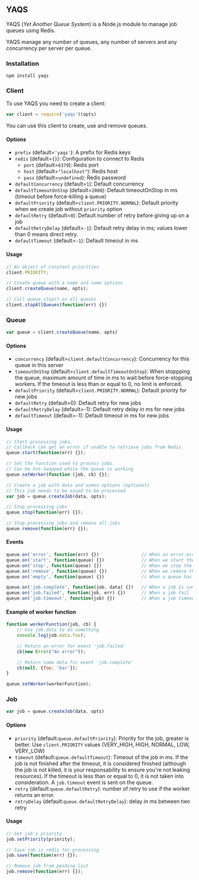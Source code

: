 ## YAQS

YAQS (*Yet Another Queue System*) is a Node.js module to manage job queues using Redis.

YAQS manage any number of queues, any number of servers and any concurrency per server per queue.

### Installation

```
npm install yaqs
```

### Client

To use YAQS you need to create a client:

```js
var client = require('yaqs')(opts)
```

You can use this client to create, use and remove queues.

#### Options

* `prefix` (default=`'yaqs'`): A prefix for Redis keys
* `redis` (default=`{}`): Configuration to connect to Redis
    - `port` (default=`6379`): Redis port
    - `host` (default=`"localhost"`): Redis host
    - `pass` (default=`undefined`): Redis password
* `defaultConcurrency` (default=`1`): Default concurrency
* `defaultTimeoutOnStop` (default=`2000`): Default timeoutOnStop in ms (timeout before force-killing a queue)
* `defaultPriority` (default=`client.PRIORITY.NORMAL`): Default priority when we create job without `priority` option
* `defaultRetry` (default=`0`): Default number of retry before giving up on a job
* `defaultRetryDelay` (default=`-1`): Default retry delay in ms; values lower than 0 means direct retry.
* `defaultTimeout` (default=`-1`): Default timeout in ms

#### Usage

```js
// An object of constant priorities
client.PRIORITY;

// Create queue with a name and some options
client.createQueue(name, opts);

// Call queue.stop() on all queues
client.stopAllQueues(function(err) {}) 
```

### Queue

```js
var queue = client.createQueue(name, opts)
```

#### Options

* `concurrency` (default=`client.defaultConcurrency`): Concurrency for this queue in this server
* `timeoutOnStop` (default=`client.defaultTimeoutOnStop`): When stoppping the queue, maximum amount of time in ms to wait before force-stopping workers. If the timeout is less than or equal to 0, no limit is enforced.
* `defaultPriority` (default=`client.PRIORITY.NORMAL`): Default priority for new jobs
* `defaultRetry` (default=0): Default retry for new jobs
* `defaultRetryDelay` (default=-1): Default retry delay in ms for new jobs
* `defaultTimeout` (default=-1): Default timeout in ms for new jobs

#### Usage

```js
// Start processing jobs,
// Callback can get an error if unable to retrieve jobs from Redis.
queue.start(function(err) {});

// Set the function used to process jobs.
// Can be hot-swapped while the queue is working
queue.setWorker(function (job, cb) {});

// Create a job with data and somes options (optional)
// This job needs to be saved to be processed
var job = queue.createJob(data, opts);

// Stop processing jobs
queue.stop(function(err) {});

// Stop processing jobs and remove all jobs
queue.remove(function(err) {});
```

#### Events

```js
queue.on('error', function(err) {})                // When an error occured
queue.on('start', function(queue) {})              // When we start the queue
queue.on('stop', function(queue) {})               // When we stop the queue
queue.on('remove', function(queue) {})             // When we remove the queue
queue.on('empty', function(queue) {})              // When a queue has no new jobs to process

queue.on('job.complete', function(job, data) {})   // When a job is completed
queue.on('job.failed', function(job, err) {})      // When a job fail
queue.on('job.timeout', function(job) {})          // When a job timeout
```

#### Example of worker function

```js
function workerFunction(job, cb) {
    // Use job.data to do something
    console.log(job.data.foo);

    // Return an error for event 'job.failed'
    cb(new Error("An error"));

    // Return some data for event 'job.complete'
    cb(null, {foo: 'bar'});
}

queue.setWorker(workerFunction);
```

### Job

```js
var job = queue.createJob(data, opts)
```

#### Options

* `priority` (default:`queue.defaultPriority`): Priority for the job, greater is better. Use `client.PRIORITY` values (VERY_HIGH, HIGH, NORMAL, LOW, VERY_LOW)
* `timeout` (default:`queue.defaultTimeout`): Timeout of the job in ms. If the job is not finished after the timeout, it is considered finished (although the job is not killed, it is your responsability to ensure you're not leaking resources). If the timeout is less than or equal to 0, it is not taken into consideration. A `job.timeout` event is sent on the queue.
* `retry` (default:`queue.defaultRetry`): number of retry to use if the worker returns an error.
* `retryDelay` (default:`queue.defaultRetryDelay`): delay in ms between two retry

#### Usage

```js
// Set job's priority
job.setPriority(priority);

// Save job in redis for processing
job.save(function(err) {});

// Remove job from pending list
job.remove(function(err) {});
```
